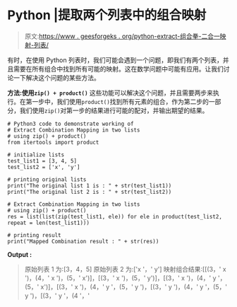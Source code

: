 # Python |提取两个列表中的组合映射

> 原文:[https://www . geesforgeks . org/python-extract-组合拳-二合一映射-列表/](https://www.geeksforgeeks.org/python-extract-combination-mapping-in-two-lists/)

有时，在使用 Python 列表时，我们可能会遇到一个问题，即我们有两个列表，并且需要在所有组合中找到所有可能的映射。这在数学问题中可能有应用。让我们讨论一下解决这个问题的某些方法。

**方法:使用`zip() + product()`**
这些功能可以解决这个问题，并且需要两步来执行。在第一步中，我们使用`product()`找到所有元素的组合，作为第二步的一部分，我们使用`zip()`对第一步的结果进行可能的配对，并输出期望的结果。

```
# Python3 code to demonstrate working of
# Extract Combination Mapping in two lists
# using zip() + product()
from itertools import product

# initialize lists
test_list1 = [3, 4, 5]
test_list2 = ['x', 'y']

# printing original lists
print("The original list 1 is : " + str(test_list1))
print("The original list 2 is : " + str(test_list2))

# Extract Combination Mapping in two lists
# using zip() + product()
res = list(list(zip(test_list1, ele)) for ele in product(test_list2, repeat = len(test_list1)))

# printing result
print("Mapped Combination result : " + str(res))
```

**Output :**

> 原始列表 1 为:[3，4，5]
> 原始列表 2 为:['x '，' y']
> 映射组合结果:[[(3，' x ')，(4，' x ')，(5，' x')]，[(3，' x ')，(5，' y')]，[(3，' x ')，(4，' y '，(5，' x')]，[(3，' x ')，(4，' y '，(5，' y ')，[(3，' y ')，(4，' y '，(5，' y ')，[(3，' y '，(4 '，'